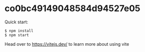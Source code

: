 # co0bc49149048584d94527e05

Quick start:

```
$ npm install
$ npm start
```

Head over to https://vitejs.dev/ to learn more about using vite
